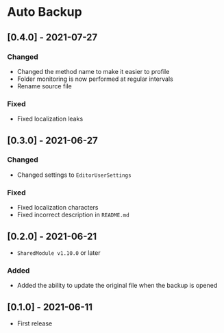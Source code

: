 # Auto Backup

## [0.4.0] - 2021-07-27

### Changed
- Changed the method name to make it easier to profile
- Folder monitoring is now performed at regular intervals
- Rename source file

### Fixed
- Fixed localization leaks

## [0.3.0] - 2021-06-27

### Changed
- Changed settings to `EditorUserSettings`

### Fixed
- Fixed localization characters
- Fixed incorrect description in `README.md`

## [0.2.0] - 2021-06-21
- `SharedModule v1.10.0` or later

### Added
- Added the ability to update the original file when the backup is opened

## [0.1.0] - 2021-06-11
- First release